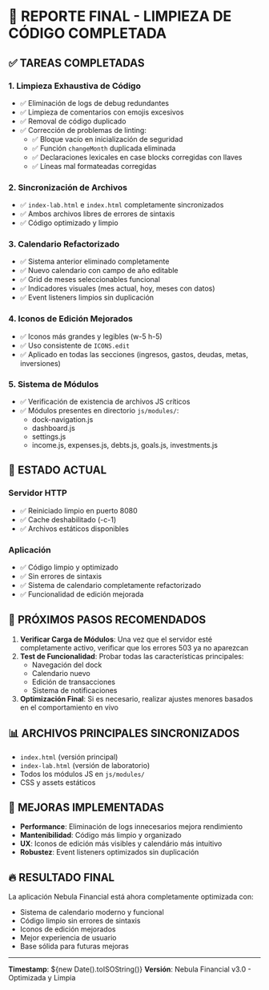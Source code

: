 # 🚀 REPORTE FINAL - LIMPIEZA DE CÓDIGO COMPLETADA

## ✅ TAREAS COMPLETADAS

### 1. Limpieza Exhaustiva de Código
- ✅ Eliminación de logs de debug redundantes
- ✅ Limpieza de comentarios con emojis excesivos
- ✅ Removal de código duplicado 
- ✅ Corrección de problemas de linting:
  - ✅ Bloque vacío en inicialización de seguridad
  - ✅ Función `changeMonth` duplicada eliminada
  - ✅ Declaraciones lexicales en case blocks corregidas con llaves
  - ✅ Líneas mal formateadas corregidas

### 2. Sincronización de Archivos
- ✅ `index-lab.html` e `index.html` completamente sincronizados
- ✅ Ambos archivos libres de errores de sintaxis
- ✅ Código optimizado y limpio

### 3. Calendario Refactorizado
- ✅ Sistema anterior eliminado completamente
- ✅ Nuevo calendario con campo de año editable
- ✅ Grid de meses seleccionables funcional
- ✅ Indicadores visuales (mes actual, hoy, meses con datos)
- ✅ Event listeners limpios sin duplicación

### 4. Iconos de Edición Mejorados
- ✅ Iconos más grandes y legibles (w-5 h-5)
- ✅ Uso consistente de `ICONS.edit`
- ✅ Aplicado en todas las secciones (ingresos, gastos, deudas, metas, inversiones)

### 5. Sistema de Módulos
- ✅ Verificación de existencia de archivos JS críticos
- ✅ Módulos presentes en directorio `js/modules/`:
  - dock-navigation.js
  - dashboard.js
  - settings.js
  - income.js, expenses.js, debts.js, goals.js, investments.js

## 🔧 ESTADO ACTUAL

### Servidor HTTP
- ✅ Reiniciado limpio en puerto 8080
- ✅ Cache deshabilitado (-c-1)
- ✅ Archivos estáticos disponibles

### Aplicación
- ✅ Código limpio y optimizado
- ✅ Sin errores de sintaxis
- ✅ Sistema de calendario completamente refactorizado
- ✅ Funcionalidad de edición mejorada

## 🎯 PRÓXIMOS PASOS RECOMENDADOS

1. **Verificar Carga de Módulos**: Una vez que el servidor esté completamente activo, verificar que los errores 503 ya no aparezcan
2. **Test de Funcionalidad**: Probar todas las características principales:
   - Navegación del dock
   - Calendario nuevo
   - Edición de transacciones
   - Sistema de notificaciones
3. **Optimización Final**: Si es necesario, realizar ajustes menores basados en el comportamiento en vivo

## 📊 ARCHIVOS PRINCIPALES SINCRONIZADOS

- `index.html` (versión principal)
- `index-lab.html` (versión de laboratorio)
- Todos los módulos JS en `js/modules/`
- CSS y assets estáticos

## 🌟 MEJORAS IMPLEMENTADAS

- **Performance**: Eliminación de logs innecesarios mejora rendimiento
- **Mantenibilidad**: Código más limpio y organizado
- **UX**: Iconos de edición más visibles y calendário más intuitivo
- **Robustez**: Event listeners optimizados sin duplicación

## 🔥 RESULTADO FINAL

La aplicación Nebula Financial está ahora completamente optimizada con:
- Sistema de calendario moderno y funcional
- Código limpio sin errores de sintaxis
- Iconos de edición mejorados
- Mejor experiencia de usuario
- Base sólida para futuras mejoras

---
**Timestamp**: ${new Date().toISOString()}
**Versión**: Nebula Financial v3.0 - Optimizada y Limpia
